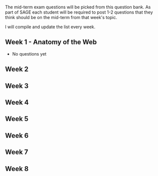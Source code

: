 The mid-term exam questions will be picked from this question bank. As part of SAGE each student will be required to post 1-2 questions that they think should be on the mid-term from that week's topic.

I will compile and update the list every week.


## Week 1 - Anatomy of the Web

- No questions yet

## Week 2

## Week 3

## Week 4

## Week 5

## Week 6

## Week 7

## Week 8
